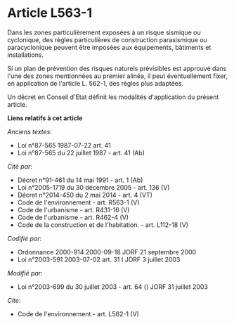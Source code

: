 # Article L563-1

Dans les zones particulièrement exposées à un risque sismique ou cyclonique, des règles particulières de construction
parasismique ou paracyclonique peuvent être imposées aux équipements, bâtiments et installations. 

Si un plan de prévention des risques naturels prévisibles est approuvé dans l'une des zones mentionnées au premier alinéa, il
peut éventuellement fixer, en application de l'article L. 562-1, des règles plus adaptées. 

Un décret en Conseil d'Etat définit les modalités d'application du présent article.

**Liens relatifs à cet article**

_Anciens textes_:

  - Loi n°87-565 1987-07-22 art. 41
  - Loi n°87-565 du 22 juillet 1987 - art. 41 (Ab)

_Cité par_:

  - Décret n°91-461 du 14 mai 1991 - art. 1 (Ab)
  - Loi n°2005-1719 du 30 décembre 2005 - art. 136 (V)
  - Décret n°2014-450 du 2 mai 2014 - art. 4 (VT)
  - Code de l'environnement - art. R563-1 (V)
  - Code de l'urbanisme - art. R431-16 (V)
  - Code de l'urbanisme - art. R462-4 (V)
  - Code de la construction et de l'habitation. - art. L112-18 (V)

_Codifié par_:

  - Ordonnance 2000-914 2000-09-18 JORF 21 septembre 2000
  - Loi n°2003-591 2003-07-02 art. 31 I JORF 3 juillet 2003

_Modifié par_:

  - Loi n°2003-699 du 30 juillet 2003 - art. 64 () JORF 31 juillet 2003

_Cite_:

  - Code de l'environnement - art. L562-1 (V)

